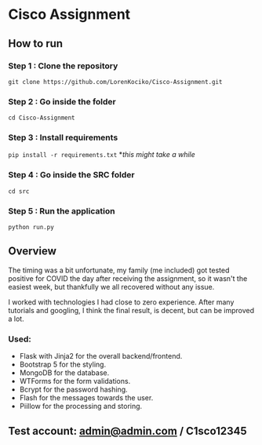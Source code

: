 # Cisco Assignment

## How to run

### Step 1 : Clone the repository
`git clone https://github.com/LorenKociko/Cisco-Assignment.git`
### Step 2 : Go inside the folder
`cd Cisco-Assignment`
### Step 3 : Install requirements
`pip install -r requirements.txt`
**this might take a while*
### Step 4 : Go inside the SRC folder
`cd src`
### Step 5 : Run the application
`python run.py`

## Overview
The timing was a bit unfortunate, my family (me included) got tested positive for COVID the day after receiving the assignment, so it wasn't the easiest week, but thankfully we all recovered without any issue.

I worked with technologies I had close to zero experience. After many tutorials and googling, I think the final result, is decent, but can be improved a lot.

### Used: 

- Flask with Jinja2 for the overall backend/frontend.
- Bootstrap 5 for the styling.
- MongoDB for the database.
- WTForms for the form validations.
- Bcrypt for the password hashing.
- Flash for the messages towards the user.
- Piillow for the processing and storing.

## Test account: admin@admin.com / C1sco12345
